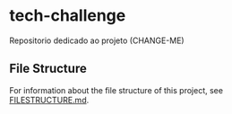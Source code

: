 # tech-challenge
Repositorio dedicado ao projeto (CHANGE-ME)

## File Structure

For information about the file structure of this project, see [FILESTRUCTURE.md](./FILESTRUCTURE.md).